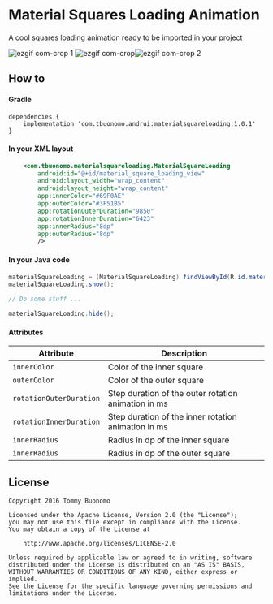 # Material Squares Loading Animation

A cool squares loading animation ready to be imported in your project

![ezgif com-crop 1](https://cloud.githubusercontent.com/assets/15737675/24829547/2d1675dc-1c74-11e7-91f9-91614468b751.gif)
![ezgif com-crop](https://cloud.githubusercontent.com/assets/15737675/24829479/aece5dc6-1c72-11e7-87a0-bf34e95f2146.gif)![ezgif com-crop 2](https://cloud.githubusercontent.com/assets/15737675/24878125/27dfaed4-1e32-11e7-8c79-fdd9b6ab537a.gif)

## How to
#### Gradle
```Gradle
dependencies {
    implementation 'com.tbuonomo.andrui:materialsquareloading:1.0.1'
}
```
#### In your XML layout
```Xml
    <com.tbuonomo.materialsquareloading.MaterialSquareLoading
        android:id="@+id/material_square_loading_view"
        android:layout_width="wrap_content"
        android:layout_height="wrap_content"
        app:innerColor="#69F0AE"
        app:outerColor="#3F51B5"
        app:rotationOuterDuration="9850"
        app:rotationInnerDuration="6423"
        app:innerRadius="8dp"
        app:outerRadius="8dp"
        />
```

#### In your Java code
```Java
materialSquareLoading = (MaterialSquareLoading) findViewById(R.id.material_square_loading_view);
materialSquareLoading.show();

// Do some stuff ...

materialSquareLoading.hide();
```

#### Attributes
| Attribute | Description |
| --- | --- |
| `innerColor` | Color of the inner square |
| `outerColor` | Color of the outer square |
| `rotationOuterDuration` | Step duration of the outer rotation animation in ms |
| `rotationInnerDuration` | Step duration of the inner rotation animation in ms |
| `innerRadius` | Radius in dp of the inner square |
| `innerRadius` | Radius in dp of the outer square |

## License
    Copyright 2016 Tommy Buonomo
    
    Licensed under the Apache License, Version 2.0 (the "License");
    you may not use this file except in compliance with the License.
    You may obtain a copy of the License at
    
        http://www.apache.org/licenses/LICENSE-2.0
    
    Unless required by applicable law or agreed to in writing, software
    distributed under the License is distributed on an "AS IS" BASIS,
    WITHOUT WARRANTIES OR CONDITIONS OF ANY KIND, either express or implied.
    See the License for the specific language governing permissions and
    limitations under the License.
